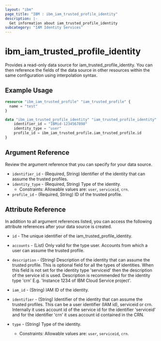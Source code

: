```yaml
---
layout: "ibm"
page_title: "IBM : ibm_iam_trusted_profile_identity"
description: |-
  Get information about iam_trusted_profile_identity
subcategory: "IAM Identity Services"
---
```


# ibm_iam_trusted_profile_identity

Provides a read-only data source for iam_trusted_profile_identity. You can then reference the fields of the data source in other resources within the same configuration using interpolation syntax.

## Example Usage

```terraform
resource "ibm_iam_trusted_profile" "iam_trusted_profile" {
  name = "test"
}

data "ibm_iam_trusted_profile_identity" "iam_trusted_profile_identity" {
	identifier_id = "IBMid-1234567898"
	identity_type = "user"
	profile_id = ibm_iam_trusted_profile.iam_trusted_profile.id
}
```

## Argument Reference

Review the argument reference that you can specify for your data source.

* `identifier_id` - (Required, String) Identifier of the identity that can assume the trusted profiles.
* `identity_type` - (Required, String) Type of the identity.
  * Constraints: Allowable values are: `user`, `serviceid`, `crn`.
* `profile_id` - (Required, String) ID of the trusted profile.

## Attribute Reference

In addition to all argument references listed, you can access the following attribute references after your data source is created.

* `id` - The unique identifier of the iam_trusted_profile_identity.

* `accounts` - (List) Only valid for the type user. Accounts from which a user can assume the trusted profile.

* `description` - (String) Description of the identity that can assume the trusted profile. This is optional field for all the types of identities. When this field is not set for the identity type 'serviceid' then the description of the service id is used. Description is recommended for the identity type 'crn' E.g. 'Instance 1234 of IBM Cloud Service project'.

* `iam_id` - (String) IAM ID of the identity.

* `identifier` - (String) Identifier of the identity that can assume the trusted profiles. This can be a user identifier (IAM id), serviceid or crn. Internally it uses account id of the service id for the identifier 'serviceid' and for the identifier 'crn' it uses account id contained in the CRN.

* `type` - (String) Type of the identity.
  * Constraints: Allowable values are: `user`, `serviceid`, `crn`.

